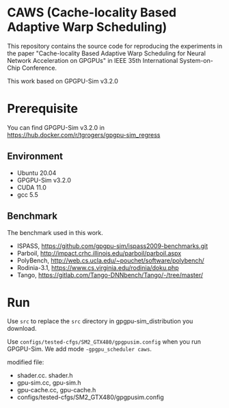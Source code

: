 # CAWS (Cache-locality Based Adaptive Warp Scheduling)

This repository contains the source code for reproducing the experiments in the paper "Cache-locality Based Adaptive Warp Scheduling for Neural Network Acceleration on GPGPUs" in IEEE 35th International System-on-Chip Conference.

This work based on GPGPU-Sim v3.2.0

# Prerequisite

You can find GPGPU-Sim v3.2.0 in https://hub.docker.com/r/tgrogers/gpgpu-sim_regress

## Environment 

+ Ubuntu 20.04 
+ GPGPU-Sim v3.2.0
+ CUDA 11.0
+ gcc 5.5

## Benchmark

The benchmark used in this work.

+ ISPASS, https://github.com/gpgpu-sim/ispass2009-benchmarks.git
+ Parboil, http://impact.crhc.illinois.edu/parboil/parboil.aspx
+ PolyBench, http://web.cs.ucla.edu/~pouchet/software/polybench/
+ Rodinia-3.1, https://www.cs.virginia.edu/rodinia/doku.php
+ Tango, https://gitlab.com/Tango-DNNbench/Tango/-/tree/master/

# Run

Use `src` to replace the `src` directory in gpgpu-sim_distribution you download.

Use `configs/tested-cfgs/SM2_GTX480/gpgpusim.config` when you run GPGPU-Sim. We add mode `-gpgpu_scheduler caws`.

modified file:
+ shader.cc. shader.h
+ gpu-sim.cc, gpu-sim.h
+ gpu-cache.cc, gpu-cache.h
+ configs/tested-cfgs/SM2_GTX480/gpgpusim.config